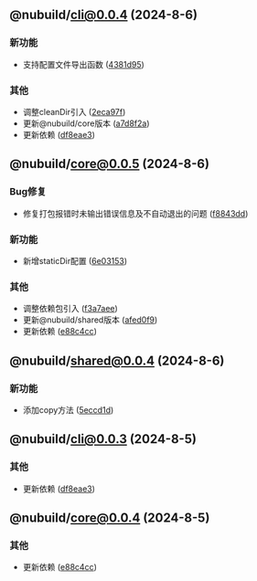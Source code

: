 ## @nubuild/cli@0.0.4 (2024-8-6)


### 新功能

* 支持配置文件导出函数 ([4381d95](https://github.com/renzp94/nubuild/commit/4381d95167cb28d70727d36cd7f08721f63a7169))


### 其他

* 调整cleanDir引入 ([2eca97f](https://github.com/renzp94/nubuild/commit/2eca97f95e83c0968f99e7876bd500aaf2b20dc9))
* 更新@nubuild/core版本 ([a7d8f2a](https://github.com/renzp94/nubuild/commit/a7d8f2a62143b96707434cecc17008aad82569aa))
* 更新依赖 ([df8eae3](https://github.com/renzp94/nubuild/commit/df8eae3516df2706b60ad65e6351577d7e8a5cc2))

## @nubuild/core@0.0.5 (2024-8-6)


### Bug修复

* 修复打包报错时未输出错误信息及不自动退出的问题 ([f8843dd](https://github.com/renzp94/nubuild/commit/f8843dd316938cb35fc771e55ec8ecc57e25f949))


### 新功能

* 新增staticDir配置 ([6e03153](https://github.com/renzp94/nubuild/commit/6e0315329a89cb31c76e8c7183ddb167c52c9550))


### 其他

* 调整依赖包引入 ([f3a7aee](https://github.com/renzp94/nubuild/commit/f3a7aeecc61dc0c91eb8242d5b49c6c01f38dcc8))
* 更新@nubuild/shared版本 ([afed0f9](https://github.com/renzp94/nubuild/commit/afed0f990f0dafa4d41b5f5665d57a9afbd2c5b9))
* 更新依赖 ([e88c4cc](https://github.com/renzp94/nubuild/commit/e88c4cc50a22b72fb6519abb42dc2c723b2c06fb))

## @nubuild/shared@0.0.4 (2024-8-6)


### 新功能

* 添加copy方法 ([5eccd1d](https://github.com/renzp94/nubuild/commit/5eccd1dc0384e5e78361eac8643637219f7c66e9))



## @nubuild/cli@0.0.3 (2024-8-5)


### 其他

* 更新依赖 ([df8eae3](https://github.com/renzp94/nubuild/commit/df8eae3516df2706b60ad65e6351577d7e8a5cc2))

## @nubuild/core@0.0.4 (2024-8-5)


### 其他

* 更新依赖 ([e88c4cc](https://github.com/renzp94/nubuild/commit/e88c4cc50a22b72fb6519abb42dc2c723b2c06fb))

